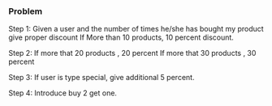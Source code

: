 ### Problem ###
Step 1:
Given a user and the number of times he/she has bought my product give proper discount
If More than 10 products, 10 percent discount.

Step 2:
If more that 20 products , 20 percent
If more that 30 products , 30 percent

Step 3:
If user is type special, give additional 5 percent.


Step 4:
Introduce buy 2 get one.